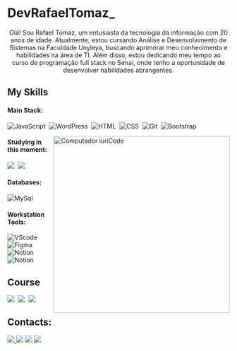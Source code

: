 # DevRafaelTomaz_

<p align="center">Olá! Sou Rafael Tomaz, um entusiasta da tecnologia da informação com 20 anos de idade. Atualmente, estou cursando Análise e Desenvolvimento de Sistemas na Faculdade Unyleya, buscando aprimorar meu conhecimento e habilidades na área de TI. Além disso, estou dedicando meu tempo ao curso de programação full stack no Senai, onde tenho a oportunidade de desenvolver habilidades abrangentes.



 
 


## My Skills

#### Main Stack:


![JavaScript](https://img.shields.io/badge/JavaScript-F7DF1E?style=for-the-badge&logo=javascript&logoColor=black)&nbsp;
![WordPress](https://img.shields.io/badge/Wordpress-21759B?style=for-the-badge&logo=wordpress&logoColor=white)&nbsp;
![HTML](https://img.shields.io/badge/HTML5-E34F26?style=for-the-badge&logo=html5&logoColor=white)&nbsp;
![CSS](https://img.shields.io/badge/CSS3-1572B6?style=for-the-badge&logo=css3&logoColor=white)&nbsp;
![Git](https://img.shields.io/badge/GIT-E44C30?style=for-the-badge&logo=git&logoColor=white)&nbsp;
![Bootstrap](https://img.shields.io/badge/Bootstrap-563D7C?style=for-the-badge&logo=bootstrap&logoColor=white
)&nbsp;

<img src="https://raw.githubusercontent.com/MicaelliMedeiros/micaellimedeiros/master/image/computer-illustration.png" min-width="400px" max-width="400px" width="400px" align="right" alt="Computador iuriCode">


#### Studying in this moment:
![](https://img.shields.io/badge/Node%20js-339933?style=for-the-badge&logo=nodedotjs&logoColor=white)&nbsp;
![](https://img.shields.io/badge/C%23-239120?style=for-the-badge&logo=csharp&logoColor=white)&nbsp;



#### Databases:

![MySql](https://img.shields.io/badge/MySQL-005C84?style=for-the-badge&logo=mysql&logoColor=white)&nbsp;

#### Workstation Tools:

![VScode](https://img.shields.io/badge/vscode-4285F4?style=for-the-badge&logo=vscode&logoColor=white)&nbsp;
![Figma](https://img.shields.io/badge/Figma-F24E1E?style=for-the-badge&logo=figma&logoColor=white)&nbsp;
![Notion](https://img.shields.io/badge/Notion-000000?style=for-the-badge&logo=notion&logoColor=white)&nbsp;
![Notion](
https://img.shields.io/badge/Visual_Studio-5C2D91?style=for-the-badge&logo=visual%20studio&logoColor=white)&nbsp;


## Course
![](https://img.shields.io/badge/W3Schools-04AA6D?style=for-the-badge&logo=W3Schools&logoColor=white
)&nbsp;
![](https://img.shields.io/badge/MDN_Web_Docs-black?style=for-the-badge&logo=mdnwebdocs&logoColor=white
)&nbsp;
![](
https://img.shields.io/badge/freecodecamp-27273D?style=for-the-badge&logo=freecodecamp&logoColor=white
)&nbsp;



## Contacts:

<div> 
<a href="https://www.instagram.com/__rafaelzin_/?next=%2F" target="_blank"><img src="https://img.shields.io/badge/-Instagram-%23E4405F?style=for-the-badge&logo=instagram&logoColor=white">
</a>
<a href = "mailto:contato.rafaelsantos33am@gmail.com"> <img src="https://img.shields.io/badge/-Gmail-%23333?style=for-the-badge&logo=gmail&logoColor=white" target="_blank"></a>
<a href="https://" target="_blank"><img src="https://img.shields.io/badge/-LinkedIn-%230077B5?style=for-the-badge&logo=linkedin&logoColor=white"  target="_blank"></a> 
<a href="https://medium.com/@rafaeltomaz" target="_blank"><img src="https://img.shields.io/badge/-Medium-%23000000?style=for-the-badge&logo=medium&logoColor=white"  target="_blank"></a> 
</div>&nbsp;&nbsp;
 

